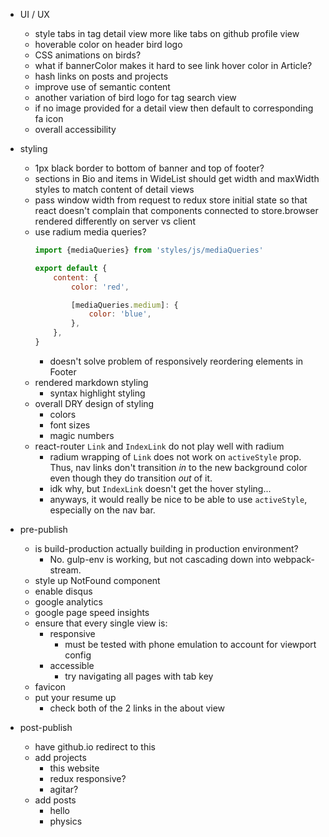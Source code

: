 - UI / UX
    - style tabs in tag detail view more like tabs on github profile view
    - hoverable color on header bird logo
    - CSS animations on birds?
    - what if bannerColor makes it hard to see link hover color in Article?
    - hash links on posts and projects
    - improve use of semantic content
    - another variation of bird logo for tag search view
    - if no image provided for a detail view then default to corresponding fa icon
    - overall accessibility

- styling
    - 1px black border to bottom of banner and top of footer?
    - sections in Bio and items in WideList should get width and maxWidth styles to match content of detail views
    - pass window width from request to redux store initial state so that react doesn't complain that components connected to store.browser rendered differently on server vs client
    - use radium media queries?
        ```js
        import {mediaQueries} from 'styles/js/mediaQueries'

        export default {
            content: {
                color: 'red',

                [mediaQueries.medium]: {
                    color: 'blue',
                },
            },
        }
        ```
        - doesn't solve problem of responsively reordering elements in Footer
    - rendered markdown styling
        - syntax highlight styling
    - overall DRY design of styling
        - colors
        - font sizes
        - magic numbers
    - react-router `Link` and `IndexLink` do not play well with radium
        - radium wrapping of `Link` does not work on `activeStyle` prop.  Thus, nav links don't transition *in* to the new background color even though they do transition *out* of it.
        - idk why, but `IndexLink` doesn't get the hover styling...
        - anyways, it would really be nice to be able to use `activeStyle`, especially on the nav bar.

- pre-publish
    - is build-production actually building in production environment?
        - No. gulp-env is working, but not cascading down into webpack-stream.
    - style up NotFound component
    - enable disqus
    - google analytics
    - google page speed insights
    - ensure that every single view is:
        - responsive
            - must be tested with phone emulation to account for viewport config
        - accessible
            - try navigating all pages with tab key
    - favicon
    - put your resume up
        - check both of the 2 links in the about view

- post-publish
    - have github.io redirect to this
    - add projects
        - this website
        - redux responsive?
        - agitar?
    - add posts
        - hello
        - physics
